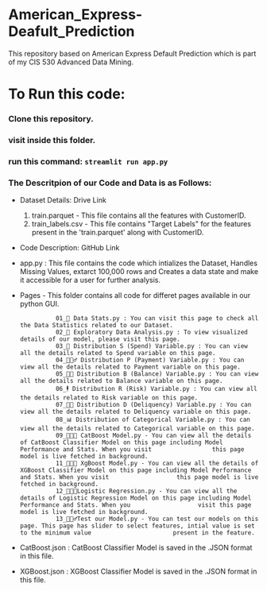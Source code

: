 # American_Express-Deafult_Prediction
This repository based on American Express Default Prediction which is part of my CIS 530 Advanced Data Mining.

# To Run this code:

### Clone this repository.
### visit inside this folder.
### run this command: `streamlit run app.py` 


### The Descritpion of our Code and Data is as Follows:

* Dataset Details: Drive Link
    1. train.parquet - This file contains all the features with CustomerID.
    2. train_labels.csv - This file contains "Target Labels" for the features present in the 'train.parquet' along with CustomerID. 

* Code Description: GitHub Link

- app.py : This file contains the code which intializes the Dataset, Handles Missing Values, extarct 100,000 rows and Creates a data state and make it accessible for a user for further analysis.

- Pages - This folder contains all code for differet pages available in our python GUI.


                01_🤖 Data Stats.py : You can visit this page to check all the Data Statistics related to our Dataset.
                02_👻 Exploratory Data Analysis.py : To view visualized details of our model, please visit this page.
                03_🥷 Distribution S (Spend) Variable.py : You can view all the details related to Spend variable on this page.
                04_🧙🏻‍♂️ Distribution P (Payment) Variable.py : You can view all the details related to Payment variable on this page.
                05_👨‍🚀 Distribution B (Balance) Variable.py : You can view all the details related to Balance variable on this page.
                06_🕴 Distribution R (Risk) Variable.py : You can view all the details related to Risk variable on this page.
                07_🏂🏼 Distribution D (Deliquency) Variable.py : You can view all the details related to Deliquency variable on this page.
                08_📊 Distribution of Categorical Variable.py : You can view all the details related to Categorical variable on this page.
                09_👨🏻‍💻 CatBoost Model.py - You can view all the details of CatBoost Classifier Model on this page including Model Performance and Stats. When you visit                 this page model is live fetched in background.
                11_👨🏻‍💻 XgBoost Model.py - You can view all the details of XGBoost Classifier Model on this page including Model Performance and Stats. When you visit                   this page model is live fetched in background.
                12_👨🏻‍💻Logistic Regression.py - You can view all the details of Logistic Regression Model on this page including Model Performance and Stats. When you                   visit this page model is live fetched in background.
                13_🕵🏻‍♂️Test our Model.py - You can test our models on this page. This page has slider to select features, intial value is set to the minimum value                       present in the feature.
                
- CatBoost.json : CatBoost Classifier Model is saved in the .JSON format in this file. 
- XGBoost.json : XGBoost Classifier Model is saved in the .JSON format in this file.  
